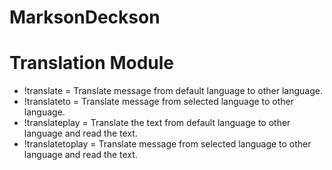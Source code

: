 # MarksonDeckson

# Translation Module
* !translate <targeLangCode> <text> = Translate message from default language to other language.
* !translateto <langCode> <targeLangCode> <text> = Translate message from selected language to other language.
* !translateplay <targeLangCode> <text> = Translate the text from default language to other language and read the text.
* !translatetoplay <langCode> <targeLangCode> <text> = Translate message from selected language to other language and read the text.
